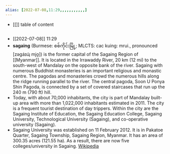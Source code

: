 ```yaml
---
alias: [2022-07-08,11:29,,,,,,,,,,,]
---
```

- [[]]
table of content
```toc
```

- [[2022-07-08]] 11:29
- **sagaing** (Burmese: စစ်ကိုင်းမြို့; MLCTS: cac kuing: mrui., pronounced [zəɡáɪɰ̃ mjo̰]) is the former capital of the Sagaing Region of [[Myanmar]]. It is located in the Irrawaddy River, 20 km (12 mi) to the south-west of Mandalay on the opposite bank of the river. Sagaing with numerous Buddhist monasteries is an important religious and monastic centre. The pagodas and monasteries crowd the numerous hills along the ridge running parallel to the river. The central pagoda, Soon U Ponya Shin Pagoda, is connected by a set of covered staircases that run up the 240 m (790 ft) hill.
- Today, with about 70,000 inhabitants, the city is part of Mandalay built-up area with more than 1,022,000 inhabitants estimated in 2011. The city is a frequent tourist destination of day trippers. Within the city are the Sagaing Institute of Education, the Sagaing Education College, Sagaing University, Technological University (Sagaing), and co-operative university (Sagaing).
- Sagaing University was established on 11 February 2012. It is in Pakatoe Quarter, Sagaing Township, Sagaing Region, Myanmar. It has an area of 300.35 acres (121.55 ha). As a result, there are now five colleges/university in Sagaing.
[Wikipedia](https://en.wikipedia.org/wiki/Sagaing)  